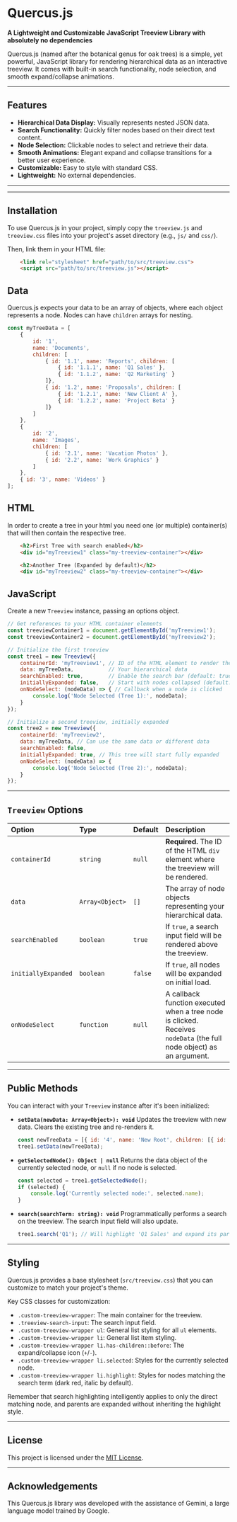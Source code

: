 # Quercus.js

**A Lightweight and Customizable JavaScript Treeview Library with absolutely no dependencies**

Quercus.js (named after the botanical genus for oak trees) is a simple, yet powerful, JavaScript library for rendering hierarchical data as an interactive treeview. It comes with built-in search functionality, node selection, and smooth expand/collapse animations.

---

## Features

* **Hierarchical Data Display:** Visually represents nested JSON data.
* **Search Functionality:** Quickly filter nodes based on their direct text content.
* **Node Selection:** Clickable nodes to select and retrieve their data.
* **Smooth Animations:** Elegant expand and collapse transitions for a better user experience.
* **Customizable:** Easy to style with standard CSS.
* **Lightweight:** No external dependencies.

---

[//]: # (## 🚀 Demo)

[//]: # ()
[//]: # (TBD Github pages)

---

## Installation

To use Quercus.js in your project, simply copy the `treeview.js` and `treeview.css` files into your project's asset directory (e.g., `js/` and `css/`).

Then, link them in your HTML file:

```html
    <link rel="stylesheet" href="path/to/src/treeview.css">
    <script src="path/to/src/treeview.js"></script>
   ```

## Data

Quercus.js expects your data to be an array of objects, where each object represents a node. Nodes can have `children` arrays for nesting.

```javascript
const myTreeData = [
    {
        id: '1',
        name: 'Documents',
        children: [
            { id: '1.1', name: 'Reports', children: [
                { id: '1.1.1', name: 'Q1 Sales' },
                { id: '1.1.2', name: 'Q2 Marketing' }
            ]},
            { id: '1.2', name: 'Proposals', children: [
                { id: '1.2.1', name: 'New Client A' },
                { id: '1.2.2', name: 'Project Beta' }
            ]}
        ]
    },
    {
        id: '2',
        name: 'Images',
        children: [
            { id: '2.1', name: 'Vacation Photos' },
            { id: '2.2', name: 'Work Graphics' }
        ]
    },
    { id: '3', name: 'Videos' }
];
```

## HTML

In order to create a tree in your html you need one (or multiple) container(s) that will then contain the respective tree. 

```html
    <h2>First Tree with search enabled</h2>
    <div id="myTreeview1" class="my-treeview-container"></div>

    <h2>Another Tree (Expanded by default)</h2>
    <div id="myTreeview2" class="my-treeview-container"></div>
```

## JavaScript

Create a new `Treeview` instance, passing an options object.

```javascript
// Get references to your HTML container elements
const treeviewContainer1 = document.getElementById('myTreeview1');
const treeviewContainer2 = document.getElementById('myTreeview2');

// Initialize the first treeview
const tree1 = new Treeview({
    containerId: 'myTreeview1', // ID of the HTML element to render the tree into
    data: myTreeData,           // Your hierarchical data
    searchEnabled: true,        // Enable the search bar (default: true)
    initiallyExpanded: false,   // Start with nodes collapsed (default: false)
    onNodeSelect: (nodeData) => { // Callback when a node is clicked
        console.log('Node Selected (Tree 1):', nodeData);
    }
});

// Initialize a second treeview, initially expanded
const tree2 = new Treeview({
    containerId: 'myTreeview2',
    data: myTreeData, // Can use the same data or different data
    searchEnabled: false,
    initiallyExpanded: true, // This tree will start fully expanded
    onNodeSelect: (nodeData) => {
        console.log('Node Selected (Tree 2):', nodeData);
    }
});
```

---

## `Treeview` Options

| Option              | Type          | Default     | Description                                                                                         |
| :------------------ | :------------ | :---------- | :-------------------------------------------------------------------------------------------------- |
| `containerId`       | `string`      | `null`      | **Required.** The ID of the HTML `div` element where the treeview will be rendered.                 |
| `data`              | `Array<Object>` | `[]`        | The array of node objects representing your hierarchical data.                                      |
| `searchEnabled`     | `boolean`     | `true`      | If `true`, a search input field will be rendered above the treeview.                                |
| `initiallyExpanded` | `boolean`     | `false`     | If `true`, all nodes will be expanded on initial load.                                              |
| `onNodeSelect`      | `function`    | `null`      | A callback function executed when a tree node is clicked. Receives `nodeData` (the full node object) as an argument. |

---

## Public Methods

You can interact with your `Treeview` instance after it's been initialized:

* **`setData(newData: Array<Object>): void`**
    Updates the treeview with new data. Clears the existing tree and re-renders it.
    ```javascript
    const newTreeData = [{ id: '4', name: 'New Root', children: [{ id: '4.1', name: 'Sub Item' }] }];
    tree1.setData(newTreeData);
    ```

* **`getSelectedNode(): Object | null`**
    Returns the data object of the currently selected node, or `null` if no node is selected.
    ```javascript
    const selected = tree1.getSelectedNode();
    if (selected) {
        console.log('Currently selected node:', selected.name);
    }
    ```

* **`search(searchTerm: string): void`**
    Programmatically performs a search on the treeview. The search input field will also update.
    ```javascript
    tree1.search('Q1'); // Will highlight 'Q1 Sales' and expand its parents
    ```

---

## Styling

Quercus.js provides a base stylesheet (`src/treeview.css`) that you can customize to match your project's theme.

Key CSS classes for customization:

* `.custom-treeview-wrapper`: The main container for the treeview.
* `.treeview-search-input`: The search input field.
* `.custom-treeview-wrapper ul`: General list styling for all `ul` elements.
* `.custom-treeview-wrapper li`: General list item styling.
* `.custom-treeview-wrapper li.has-children::before`: The expand/collapse icon (`+`/`-`).
* `.custom-treeview-wrapper li.selected`: Styles for the currently selected node.
* `.custom-treeview-wrapper li.highlight`: Styles for nodes matching the search term (dark red, italic by default).

Remember that search highlighting intelligently applies to only the direct matching node, and parents are expanded without inheriting the highlight style.

---


## License

This project is licensed under the [MIT License](LICENSE).

---

## Acknowledgements

This Quercus.js library was developed with the assistance of Gemini, a large language model trained by Google.